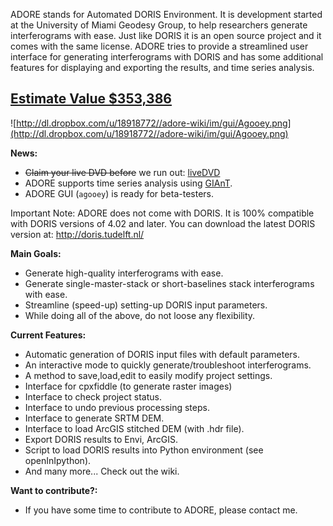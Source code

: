 ADORE stands for Automated DORIS Environment. It is development started at the University of Miami Geodesy Group, to help researchers generate interferograms with ease. Just like DORIS it is an open source project and it comes with the same license. ADORE tries to provide a streamlined user interface for generating interferograms with DORIS and has some additional features for displaying and exporting the results, and time series analysis.

## [Estimate Value $353,386](http://www.ohloh.net/p/adore-doris/estimated_cost) ##

![http://dl.dropbox.com/u/18918772//adore-wiki/im/gui/Agooey.png](http://dl.dropbox.com/u/18918772//adore-wiki/im/gui/Agooey.png)

**News:**
  * ~~Claim your live DVD before~~ we run out: [liveDVD](liveDVD.md)
  * ADORE supports time series analysis using [GIAnT](http://earthdef.caltech.edu/projects/giant/wiki).
  * ADORE GUI (`agooey`) is ready for beta-testers.

Important Note: ADORE does not come with DORIS. It is 100% compatible with DORIS versions of 4.02 and later. You can download the latest DORIS version at: http://doris.tudelft.nl/

**Main Goals:**
  * Generate high-quality interferograms with ease.
  * Generate single-master-stack or short-baselines stack interferograms with ease.
  * Streamline (speed-up) setting-up DORIS input parameters.
  * While doing all of the above, do not loose any flexibility.

**Current Features:**
  * Automatic generation of DORIS input files with default parameters.
  * An interactive mode to quickly generate/troubleshoot interferograms.
  * A method to save,load,edit to easily modify project settings.
  * Interface for cpxfiddle (to generate raster images)
  * Interface to check project status.
  * Interface to undo previous processing steps.
  * Interface to generate SRTM DEM.
  * Interface to load ArcGIS stitched DEM (with .hdr file).
  * Export DORIS results to Envi, ArcGIS.
  * Script to load DORIS results into Python environment (see openInIpython).
  * And many more... Check out the wiki.

**Want to contribute?:**
  * If you have some time to contribute to ADORE, please contact me.